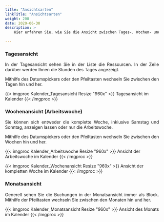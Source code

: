 ```yaml
---
title: "Ansichtsarten"
linkTitle: "Ansichtsarten"
weight: 200
date: 2020-06-30
description: >
    Hier erfahren Sie, wie Sie die Ansicht zwischen Tages-, Wochen- und Monatsansicht wechseln.
  
---
```

### Tagesansicht 

<p style="text-align: justify">
In der Tagesansicht sehen Sie in der Liste die Ressourcen. In der Zeile darüber werden Ihnen die Stunden des Tages angezeigt. </p>

<p style="text-align: justify">
Mithilfe des Datumspickers oder den Pfeiltasten wechseln Sie zwischen den Tagen hin und her. </p>

{{< imgproc Kalender_Tagesansicht Resize "960x" >}}
Tagesansicht im Kalender
{{< /imgproc >}}

### Wochenansicht (Arbeitswoche)

<p style="text-align: justify">
Sie können sich entweder die komplette Woche, inklusive Samstag und Sonntag, anzeigen lassen oder nur die Arbeitswoche. </p>

<p style="text-align: justify">
Mithilfe des Datumspickers oder den Pfeiltasten wechseln Sie zwischen den Wochen hin und her. </p>

{{< imgproc Kalender_Arbeitswoche Resize "960x" >}}
Ansicht der Arbeitswoche im Kalender
{{< /imgproc >}}

{{< imgproc Kalender_Wochenansicht Resize "960x" >}}
Ansicht der kompletten Woche im Kalender
{{< /imgproc >}}

### Monatsansicht 

<p style="text-align: justify">
Generell sehen Sie die Buchungen in der Monatsansicht immer als Block. Mithilfe der Pfeiltasten wechseln Sie zwischen den Monaten hin und her. </p>

{{< imgproc Kalender_Monatsansicht Resize "960x" >}}
Ansicht des Monats im Kalender
{{< /imgproc >}}
